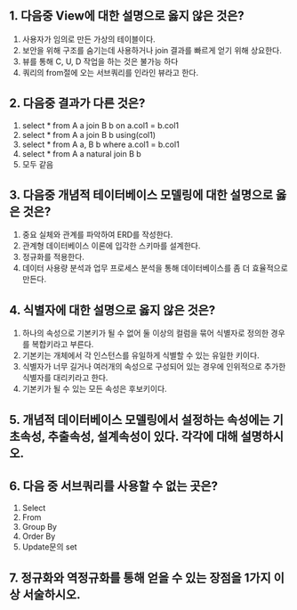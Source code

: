 ## 1. 다음중 View에 대한 설명으로 옳지 않은 것은?
1. 사용자가 임의로 만든 가상의 테이블이다.
2. 보안을 위해 구조를 숨기는데 사용하거나 join 결과를 빠르게 얻기 위해 상요한다.
3. 뷰를 통해 C, U, D 작업을 하는 것은 불가능 하다
4. 쿼리의 from절에 오는 서브쿼리를 인라인 뷰라고 한다.

## 2. 다음중 결과가 다른 것은?
1. select * from A a join B b on a.col1 = b.col1
2. select * from A a join B b using(col1)
3. select * from A a, B b where a.col1 = b.col1
4. select * from A a natural join B b
5. 모두 같음

## 3. 다음중 개념적 테이터베이스 모델링에 대한 설명으로 옳은 것은?
1. 중요 실체와 관계를 파악하여 ERD를 작성한다.
2. 관계형 데이터베이스 이론에 입각한 스키마를 설계한다.
3. 정규화를 적용한다.
4. 데이터 사용량 분석과 업무 프로세스 분석을 통해 데이터베이스를 좀 더 효율적으로 만든다.

## 4. 식별자에 대한 설명으로 옳지 않은 것은?
1. 하나의 속성으로 기본키가 될 수 없어 둘 이상의 컬럼을 묶어 식별자로 정의한 경우를 복합키라고 부른다.
2. 기본키는 개체에서 각 인스턴스를 유일하게 식별할 수 있는 유일한 키이다.
3. 식별자가 너무 길거나 여러개의 속성으로 구성되어 있는 경우에 인위적으로 추가한 식별자를 대리키라고 한다.
4. 기본키가 될 수 있는 모든 속성은 후보키이다.

## 5. 개념적 데이터베이스 모델링에서 설정하는 속성에는 기초속성, 추출속성, 설계속성이 있다. 각각에 대해 설명하시오.

## 6. 다음 중 서브쿼리를 사용할 수 없는 곳은?
1. Select
2. From
3. Group By
4. Order By
5. Update문의 set

## 7. 정규화와 역정규화를 통해 얻을 수 있는 장점을 1가지 이상 서술하시오.